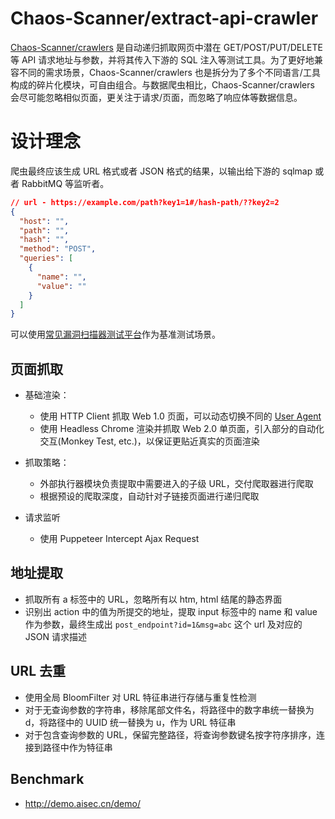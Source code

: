 # Chaos-Scanner/extract-api-crawler

[Chaos-Scanner/crawlers](https://parg.co/0Me) 是自动递归抓取网页中潜在 GET/POST/PUT/DELETE 等 API 请求地址与参数，并将其传入下游的 SQL 注入等测试工具。为了更好地兼容不同的需求场景，Chaos-Scanner/crawlers 也是拆分为了多个不同语言/工具构成的碎片化模块，可自由组合。与数据爬虫相比，Chaos-Scanner/crawlers 会尽可能忽略相似页面，更关注于请求/页面，而忽略了响应体等数据信息。

# 设计理念

爬虫最终应该生成 URL 格式或者 JSON 格式的结果，以输出给下游的 sqlmap 或者 RabbitMQ 等监听者。

```json
// url - https://example.com/path?key1=1#/hash-path/??key2=2
{
  "host": "",
  "path": "",
  "hash": "",
  "method": "POST",
  "queries": [
    {
      "name": "",
      "value": ""
    }
  ]
}
```

可以使用[常见漏洞扫描器测试平台](http://demo.aisec.cn/demo/)作为基准测试场景。

## 页面抓取

- 基础渲染：

  - 使用 HTTP Client 抓取 Web 1.0 页面，可以动态切换不同的 [User Agent](https://github.com/lorien/user_agent)
  - 使用 Headless Chrome 渲染并抓取 Web 2.0 单页面，引入部分的自动化交互(Monkey Test, etc.)，以保证更贴近真实的页面渲染

- 抓取策略：

  - 外部执行器模块负责提取中需要进入的子级 URL，交付爬取器进行爬取
  - 根据预设的爬取深度，自动针对子链接页面进行递归爬取

- 请求监听
  - 使用 Puppeteer Intercept Ajax Request

## 地址提取

- 抓取所有 a 标签中的 URL，忽略所有以 htm, html 结尾的静态界面
- 识别出 action 中的值为所提交的地址，提取 input 标签中的 name 和 value 作为参数，最终生成出 `post_endpoint?id=1&msg=abc` 这个 url 及对应的 JSON 请求描述

## URL 去重

- 使用全局 BloomFilter 对 URL 特征串进行存储与重复性检测
- 对于无查询参数的字符串，移除尾部文件名，将路径中的数字串统一替换为 d，将路径中的 UUID 统一替换为 u，作为 URL 特征串
- 对于包含查询参数的 URL，保留完整路径，将查询参数键名按字符序排序，连接到路径中作为特征串

## Benchmark

- http://demo.aisec.cn/demo/
